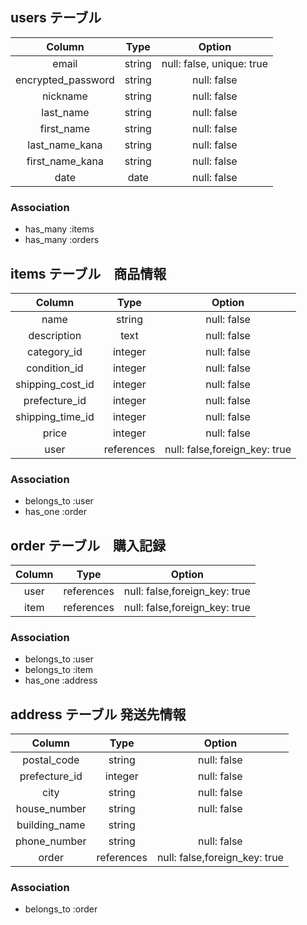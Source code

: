 ## users テーブル

| Column              | Type        | Option       |
|:-------------------:|:-----------:|:------------:|
| email               | string      | null: false, unique: true|
| encrypted_password  | string      | null: false  |
| nickname            | string      | null: false  |
| last_name           | string      | null: false  |
| first_name          | string      | null: false  |
| last_name_kana      | string      | null: false  |
| first_name_kana     | string      | null: false  |
| date                | date        | null: false  |

### Association 
- has_many :items
- has_many :orders


## items テーブル　商品情報

| Column              | Type        | Option       |
|:-------------------:|:-----------:|:------------:|
| name                | string      | null: false  |
| description         | text        | null: false  |
| category_id         | integer     | null: false  |
| condition_id        | integer     | null: false  |
| shipping_cost_id    | integer     | null: false  |
| prefecture_id       | integer     | null: false  |
| shipping_time_id    | integer     | null: false  |
| price               | integer     | null: false  |
| user                | references	| null: false,foreign_key: true  |
 

### Association 
- belongs_to :user
- has_one :order


## order テーブル　購入記録

| Column              | Type        | Option       |
|:-------------------:|:-----------:|:------------:|
| user                | references	| null: false,foreign_key: true  |
| item                | references	| null: false,foreign_key: true  |


### Association 
- belongs_to :user
- belongs_to :item
- has_one :address


## address テーブル 発送先情報

| Column              | Type        | Option       |
|:-------------------:|:-----------:|:------------:|
| postal_code         | string      | null: false  |
| prefecture_id       | integer     | null: false  |
| city                | string      | null: false  |
| house_number        | string      | null: false  |
| building_name       | string      |              |
| phone_number        | string      | null: false  |
| order               | references	| null: false,foreign_key: true  |

### Association 
- belongs_to :order

